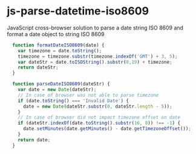 # js-parse-datetime-iso8609
JavaScript cross-browser solution to parse a date string ISO 8609 and format a date object to string ISO 8609
```javascript
  function formatDateISO8609(date) {
    var timezone = date.toString();
    timezone = timezone.substr(timezone.indexOf('GMT') + 3, 5);
    var dateStr = date.toISOString().substr(0,19) + timezone;
    return dateStr;
  }

  function parseDateISO8609(dateStr) {
    var date = new Date(dateStr);
    // In case of browser was not able to parse timezone
    if (date.toString() === 'Invalid Date') {
      date = new Date(dateStr.substr(0, dateStr.length - 5));
    }
    // In case of browser did not impact timezone offset on date
    if (dateStr.indexOf(date.toString().substr(16, 8)) !== -1) {
      date.setMinutes(date.getMinutes() - date.getTimezoneOffset());
    }
    return date;
  }
```
